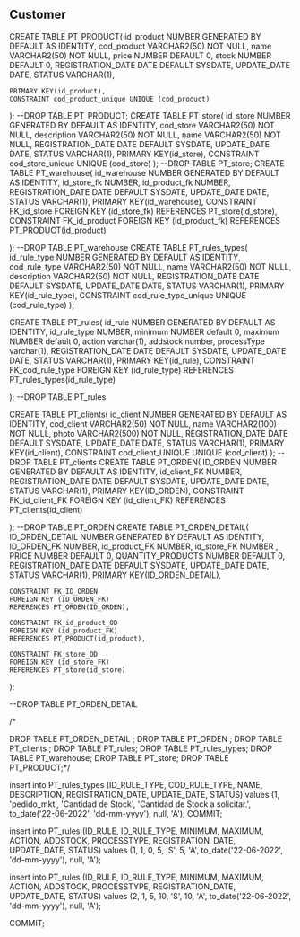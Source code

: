 ## Customer


CREATE TABLE PT_PRODUCT(
    id_product NUMBER GENERATED BY DEFAULT AS IDENTITY,
    cod_product VARCHAR2(50) NOT NULL,
    name VARCHAR2(50) NOT NULL,
    price NUMBER DEFAULT 0,
    stock NUMBER DEFAULT 0,
    REGISTRATION_DATE DATE DEFAULT SYSDATE,
UPDATE_DATE DATE,
STATUS      VARCHAR(1),

    PRIMARY KEY(id_product),
    CONSTRAINT cod_product_unique UNIQUE (cod_product)
);
--DROP TABLE PT_PRODUCT;
CREATE TABLE PT_store(
    id_store NUMBER GENERATED BY DEFAULT AS IDENTITY,
    cod_store VARCHAR2(50) NOT NULL,
     description VARCHAR2(50) NOT NULL,
    name VARCHAR2(50) NOT NULL,
        REGISTRATION_DATE DATE DEFAULT SYSDATE,
UPDATE_DATE DATE,
STATUS      VARCHAR(1),
    PRIMARY KEY(id_store),
    CONSTRAINT cod_store_unique UNIQUE (cod_store)
);
--DROP TABLE PT_store;
CREATE TABLE PT_warehouse(
    id_warehouse NUMBER GENERATED BY DEFAULT AS IDENTITY,
    id_store_fk NUMBER,
    id_product_fk NUMBER,
        REGISTRATION_DATE DATE DEFAULT SYSDATE,
UPDATE_DATE DATE,
STATUS      VARCHAR(1),
    PRIMARY KEY(id_warehouse),
      CONSTRAINT FK_id_store
    FOREIGN KEY (id_store_fk)
    REFERENCES PT_store(id_store),
          CONSTRAINT FK_id_product
    FOREIGN KEY (id_product_fk)
    REFERENCES PT_PRODUCT(id_product)
    
);
--DROP TABLE PT_warehouse 
CREATE TABLE PT_rules_types(
    id_rule_type NUMBER GENERATED BY DEFAULT AS IDENTITY,
    cod_rule_type VARCHAR2(50) NOT NULL,
    name VARCHAR2(50) NOT NULL,
    description VARCHAR2(50) NOT NULL,
        REGISTRATION_DATE DATE DEFAULT SYSDATE,
UPDATE_DATE DATE,
STATUS      VARCHAR(1),
    PRIMARY KEY(id_rule_type),
        CONSTRAINT cod_rule_type_unique UNIQUE (cod_rule_type)
);

CREATE TABLE PT_rules(
    id_rule NUMBER GENERATED BY DEFAULT AS IDENTITY,
    id_rule_type  NUMBER,
    minimum NUMBER default 0,
    maximum NUMBER default 0,
    action varchar(1),
    addstock number,
    processType varchar(1),
        REGISTRATION_DATE DATE DEFAULT SYSDATE,
UPDATE_DATE DATE,
STATUS      VARCHAR(1),
    PRIMARY KEY(id_rule),
          CONSTRAINT FK_cod_rule_type
    FOREIGN KEY (id_rule_type)
    REFERENCES PT_rules_types(id_rule_type)
    

);
--DROP TABLE PT_rules 

CREATE TABLE PT_clients(
    id_client NUMBER GENERATED BY DEFAULT AS IDENTITY,
    cod_client  VARCHAR2(50) NOT NULL,
    name VARCHAR2(100) NOT NULL,
    photo VARCHAR2(500) NOT NULL,
        REGISTRATION_DATE DATE DEFAULT SYSDATE,
UPDATE_DATE DATE,
STATUS      VARCHAR(1),
    PRIMARY KEY(id_client),
        CONSTRAINT cod_client_UNIQUE UNIQUE (cod_client)
);
--DROP TABLE PT_clients 
CREATE TABLE PT_ORDEN(
    ID_ORDEN NUMBER GENERATED BY DEFAULT AS IDENTITY,
    id_client_FK  NUMBER,
        REGISTRATION_DATE DATE DEFAULT SYSDATE,
UPDATE_DATE DATE,
STATUS      VARCHAR(1),
    PRIMARY KEY(ID_ORDEN),
              CONSTRAINT FK_id_client_FK
    FOREIGN KEY (id_client_FK)
    REFERENCES PT_clients(id_client)
        
);
--DROP TABLE PT_ORDEN 
CREATE TABLE PT_ORDEN_DETAIL(
    ID_ORDEN_DETAIL NUMBER GENERATED BY DEFAULT AS IDENTITY,
    ID_ORDEN_FK  NUMBER,
    id_product_FK NUMBER,
    id_store_FK NUMBER ,
    PRICE NUMBER DEFAULT 0,
    QUANTITY_PRODUCTS NUMBER DEFAULT 0,
        REGISTRATION_DATE DATE DEFAULT SYSDATE,
UPDATE_DATE DATE,
STATUS      VARCHAR(1),
    PRIMARY KEY(ID_ORDEN_DETAIL),
       
    CONSTRAINT FK_ID_ORDEN
    FOREIGN KEY (ID_ORDEN_FK)
    REFERENCES PT_ORDEN(ID_ORDEN),
    
    CONSTRAINT FK_id_product_OD
    FOREIGN KEY (id_product_FK)
    REFERENCES PT_PRODUCT(id_product),
    
    CONSTRAINT FK_store_OD
    FOREIGN KEY (id_store_FK)
    REFERENCES PT_store(id_store)
);

--DROP TABLE PT_ORDEN_DETAIL 



/*

DROP TABLE PT_ORDEN_DETAIL ;
DROP TABLE PT_ORDEN ;
DROP TABLE PT_clients ;
DROP TABLE PT_rules;
DROP TABLE PT_rules_types;
DROP TABLE PT_warehouse;
DROP TABLE PT_store;
DROP TABLE PT_PRODUCT;*/

insert into PT_rules_types (ID_RULE_TYPE, COD_RULE_TYPE, NAME, DESCRIPTION, REGISTRATION_DATE, UPDATE_DATE, STATUS)
values (1, 'pedido_mkt', 'Cantidad de Stock', 'Cantidad de Stock a solicitar.', to_date('22-06-2022', 'dd-mm-yyyy'), null, 'A');
COMMIT;

insert into PT_rules (ID_RULE, ID_RULE_TYPE, MINIMUM, MAXIMUM, ACTION, ADDSTOCK, PROCESSTYPE, REGISTRATION_DATE, UPDATE_DATE, STATUS)
values (1, 1, 0, 5, 'S', 5, 'A', to_date('22-06-2022', 'dd-mm-yyyy'), null, 'A');

insert into PT_rules (ID_RULE, ID_RULE_TYPE, MINIMUM, MAXIMUM, ACTION, ADDSTOCK, PROCESSTYPE, REGISTRATION_DATE, UPDATE_DATE, STATUS)
values (2, 1, 5, 10, 'S', 10, 'A', to_date('22-06-2022', 'dd-mm-yyyy'), null, 'A');

COMMIT;


